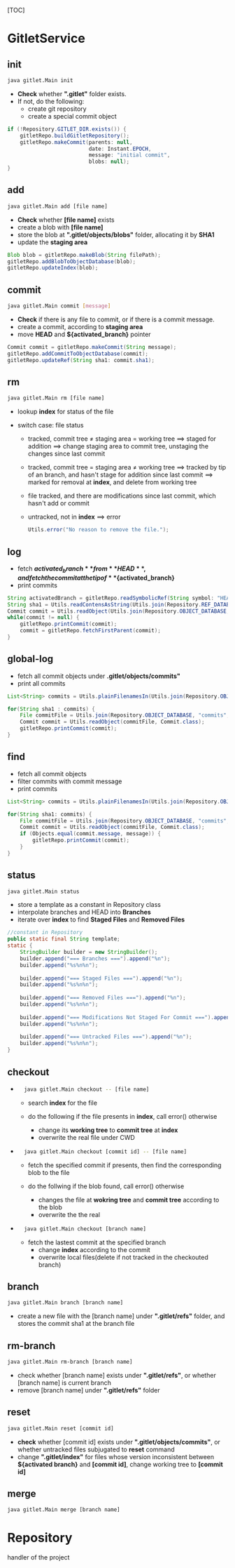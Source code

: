 [TOC]



# GitletService

## init

```bash
java gitlet.Main init
```

- **Check** whether  **".gitlet"** folder exists. 
- If not, do the following:
    - create git repository
    - create a special commit object

```java
if (!Repository.GITLET_DIR.exists()) {
    gitletRepo.buildGitletRepository();
    gitletRepo.makeCommit(parents: null, 
                          date: Instant.EPOCH, 
                          message: "initial commit",
                          blobs: null);
}
```



## add

```bash
java gitlet.Main add [file name]
```

- **Check** whether **[file name]** exists
- create a blob with **[file name]**
- store the blob at **".gitlet/objects/blobs"** folder, allocating it by **SHA1**
- update the **staging area**

```java
Blob blob = gitletRepo.makeBlob(String filePath);
gitletRepo.addBlobToObjectDatabase(blob);
gitletRepo.updateIndex(blob);
```



## commit

```bash
java gitlet.Main commit [message]
```

- **Check** if there is any file to commit, or if there is a commit message.
- create a commit, according to **staging area**
- move **HEAD** and **${activated_branch}** pointer

```java
Commit commit = gitletRepo.makeCommit(String message);
gitletRepo.addCommitToObjectDatabase(commit);
gitletRepo.updateRef(String sha1: commit.sha1);
```



## rm

```bash
java gitlet.Main rm [file name]
```

- lookup **index** for status of the file

- switch case: file status

    - tracked, commit tree ≠ staging area = working tree 
        ==> staged for addition 
        ==> change staging area to commit tree, unstaging the changes since last commit

    - tracked, commit tree = staging area ≠ working tree 
        ==> tracked by tip of an branch, and hasn't stage for addition since last commit
        ==> marked for removal at **index**, and delete from working tree
        
    - file tracked, and there are modifications since last commit, which hasn't add or commit
        
    - untracked, not in **index**
        ==> error
    
        ```java
        Utils.error("No reason to remove the file.");
        ```



## log

- fetch **${activated_branch}** from **HEAD**, and fetch the commit at the tip of **${activated_branch}**
- print commits

```java
String activatedBranch = gitletRepo.readSymbolicRef(String symbol: "HEAD");
String sha1 = Utils.readContensAsString(Utils.join(Repository.REF_DATABASE, "heads", activatedBranch));
Commit commit = Utils.readObject(Utils.join(Repository.OBJECT_DATABASE, "commits", sha1), Commit.class);
while(commit != null) {
    gitletRepo.printCommit(commit);
    commit = gitletRepo.fetchFirstParent(commit);
}
```



## global-log

- fetch all commit objects under **.gitlet/objects/commits"** 
- print all commits

```java
List<String> commits = Utils.plainFilenamesIn(Utils.join(Repository.OBJECT_DATABASE, "commits"));

for(String sha1 : commits) {
    File commitFile = Utils.join(Repository.OBJECT_DATABASE, "commits", sha1);
    Commit commit = Utils.readObject(commitFile, Commit.class);
    gitletRepo.printCommit(commit);
}
```



## find

- fetch all commit objects
- filter commits with commit message
- print commits

```java
List<String> commits = Utils.plainFilenamesIn(Utils.join(Repository.OBJECT_DATABASE, "commits"));

for(String sha1: commits) {
    File commitFile = Utils.join(Repository.OBJECT_DATABASE, "commits", sha1);
    Commit commit = Utils.readObject(commitFile, Commit.class);
    if (Objects.equal(commit.message, message)) {
        gitletRepo.printCommit(commit);
    }
}
```



## status

```bash
java gitlet.Main status
```

- store a template as a constant in Repository class
- interpolate branches and HEAD into **Branches**
- iterate over **index** to find **Staged Files** and **Removed Files**

```java
//constant in Repository
public static final String template;
static {
    StringBuilder builder = new StringBuilder();
    builder.append("=== Branches ===").append("%n");
    builder.append("%s%n%n");
    
    builder.append("=== Staged Files ===").append("%n");
    builder.append("%s%n%n");
    
    builder.append("=== Removed Files ===").append("%n");
    builder.append("%s%n%n");
    
    builder.append("=== Modifications Not Staged For Commit ===").append("%n");
    builder.append("%s%n%n");
    
    builder.append("=== Untracked Files ===").append("%n");
    builder.append("%s%n%n");
}
```



## checkout

- ```bash
    java gitlet.Main checkout -- [file name]
    ```

    - search **index** for the file

    - do the following if the file presents in **index**, call error() otherwise

        - change its **working tree** to **commit tree** at **index** 
        - overwrite the real file under CWD

        

- ```bash
    java gitlet.Main checkout [commit id] -- [file name]
    ```

    - fetch the specified commit if presents, then find the corresponding blob to the file

    - do the follwing if the blob found, call error() otherwise

        - changes the file at **wokring tree** and **commit tree** according to the blob
        - overwrite the the real

        

- ```bash
    java gitlet.Main checkout [branch name]
    ```

    - fetch the lastest commit at the specified branch
        - change **index** according to the commit
        - overwrite local files(delete if not tracked in the checkouted branch)



## branch

```bash
java gitlet.Main branch [branch name]
```

- create a new file with the [branch name] under **".gitlet/refs"** folder, and stores the commit sha1 at the branch file



## rm-branch

```bash
java gitlet.Main rm-branch [branch name]
```

- check whether [branch name] exists under **".gitlet/refs"**, or whether [branch name] is current branch
- remove [branch name] under **".gitlet/refs"** folder



## reset

```bash
java gitlet.Main reset [commit id]
```

- **check** whether [commit id] exists under **".gitlet/objects/commits"**, or whether untracked files subjugated to **reset** command
- change **".gitlet/index"** for files whose version inconsistent between **${activated branch}** and **[commit id]**, change working tree to **[commit id]**



## merge

```bash
java gitlet.Main merge [branch name]
```



# Repository

handler of the project